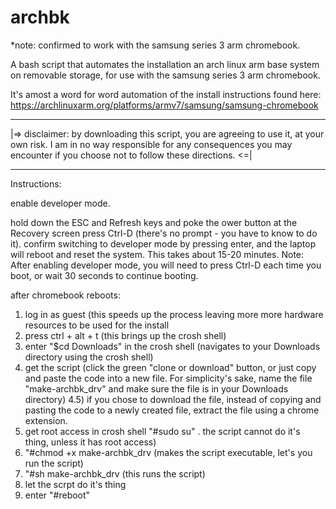 # archbk

*note: confirmed to work with the samsung series 3 arm chromebook.

A bash script that automates the installation an arch linux arm base system on removable storage, for use with the samsung series 3 arm chromebook. 

It's amost a word for word automation of the install instructions found here: https://archlinuxarm.org/platforms/armv7/samsung/samsung-chromebook


*****
|=>  disclaimer: by downloading this script, you are agreeing to use it, at your own risk. I am in no way responsible for any consequences you may encounter if you choose not to follow these directions. <=|
*****


Instructions:

enable developer mode.

  hold down the ESC and Refresh keys and poke the ower button
  at the Recovery screen press Ctrl-D (there's no prompt - you have to know to do it).
  confirm switching to developer mode by pressing enter, and the laptop will reboot and reset the system. This takes about 15-20 minutes.
  Note: After enabling developer mode, you will need to press Ctrl-D each time you boot, or wait 30 seconds to continue booting.
  
  after chromebook reboots:
  
  1) log in as guest (this speeds up the process leaving more more hardware resources to be used for the install
  2) press ctrl + alt + t (this brings up the crosh shell)
  3) enter "$cd Downloads" in the crosh shell (navigates to your Downloads directory using the crosh shell)
  4) get the script (click the green "clone or download" button, or just copy and paste the code into a new file. For simplicity's sake, name the file "make-archbk_drv" and make sure the file is in your Downloads directory)
  4.5) if you chose to download the file, instead of copying and pasting the code to a newly created file, extract the file using a chrome extension.
  5) get root access in crosh shell "#sudo su" . the script cannot do it's thing, unless it has root access)
  6) "#chmod +x make-archbk_drv (makes the script executable, let's you run the script)
  7) "#sh make-archbk_drv (this runs the script)
  8) let the scrpt do it's thing
  9) enter "#reboot" 
